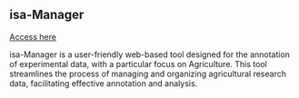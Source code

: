 ## isa-Manager
[Access here](https://ataulhaleem.github.io/isa-Manager/)

isa-Manager is a user-friendly web-based tool designed for the annotation of experimental data, with a particular focus on Agriculture. This tool streamlines the process of managing and organizing agricultural research data, facilitating effective annotation and analysis.

